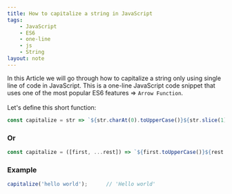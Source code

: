 ```yaml
---
title: How to capitalize a string in JavaScript
tags:
    - JavaScript
    - ES6
    - one-line
    - js
    - String
layout: note
---
```




In this Article we will go through how to capitalize a string only using single line of code in JavaScript.
This is a one-line JavaScript code snippet that uses one of the most popular ES6 features => `Arrow Function`.
<br/>
<br/>
Let's define this short function:

```js {.wrap}
const capitalize = str => `${str.charAt(0).toUpperCase()}${str.slice(1)}`;
```

### Or

```js {.wrap}
const capitalize = ([first, ...rest]) => `${first.toUpperCase()}${rest.join('')}`;
```

### Example

```js {.wrap}
capitalize('hello world');      // 'Hello world'
```